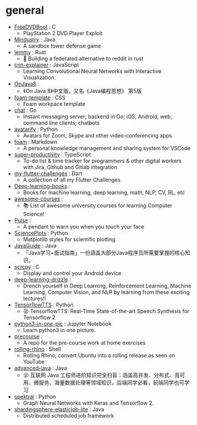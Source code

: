 # general
- [FreeDVDBoot](https://github.com/CTurt/FreeDVDBoot) : C
  - PlayStation 2 DVD Player Exploit
- [Mindustry](https://github.com/Anuken/Mindustry) : Java
  - A sandbox tower defense game
- [lemmy](https://github.com/LemmyNet/lemmy) : Rust
  - 🐀 Building a federated alternative to reddit in rust
- [cnn-explainer](https://github.com/poloclub/cnn-explainer) : JavaScript
  - Learning Convolutional Neural Networks with Interactive Visualization.
- [OnJava8](https://github.com/LingCoder/OnJava8) : 
  - 《On Java 8》中文版，又名《Java编程思想》 第5版
- [foam-template](https://github.com/foambubble/foam-template) : CSS
  - Foam workpace template
- [chat](https://github.com/tinode/chat) : Go
  - Instant messaging server; backend in Go; iOS, Android, web, command line clients; chatbots
- [avatarify](https://github.com/alievk/avatarify) : Python
  - Avatars for Zoom, Skype and other video-conferencing apps.
- [foam](https://github.com/foambubble/foam) : Markdown
  - A personal knowledge management and sharing system for VSCode
- [super-productivity](https://github.com/johannesjo/super-productivity) : TypeScript
  - To-do list & time tracker for programmers & other digital workers with Jira, Github and Gitlab integration
- [my-flutter-challenges](https://github.com/e200/my-flutter-challenges) : Dart
  - A collection of all my Flutter Challenges
- [Deep-learning-books](https://github.com/loveunk/Deep-learning-books) : 
  - Books for machine learning, deep learning, math, NLP, CV, RL, etc
- [awesome-courses](https://github.com/prakhar1989/awesome-courses) : 
  - 📚 List of awesome university courses for learning Computer Science!
- [Pulse](https://github.com/nasa-jpl/Pulse) : 
  - A pendant to warn you when you touch your face
- [SciencePlots](https://github.com/garrettj403/SciencePlots) : Python
  - Matplotlib styles for scientific plotting
- [JavaGuide](https://github.com/Snailclimb/JavaGuide) : Java
  - 「Java学习+面试指南」一份涵盖大部分Java程序员所需要掌握的核心知识。
- [scrcpy](https://github.com/Genymobile/scrcpy) : C
  - Display and control your Android device
- [deep-learning-drizzle](https://github.com/kmario23/deep-learning-drizzle) : 
  - Drench yourself in Deep Learning, Reinforcement Learning, Machine Learning, Computer Vision, and NLP by learning from these exciting lectures!!
- [TensorflowTTS](https://github.com/TensorSpeech/TensorflowTTS) : Python
  - 😝 TensorflowTTS: Real-Time State-of-the-art Speech Synthesis for Tensorflow 2
- [python3-in-one-pic](https://github.com/coodict/python3-in-one-pic) : Jupyter Notebook
  - Learn python3 in one picture.
- [precourse](https://github.com/NeuromatchAcademy/precourse) : 
  - A repo for the pre-course work at home exercises
- [rolling-rhino](https://github.com/wimpysworld/rolling-rhino) : Shell
  - Rolling Rhino; convert Ubuntu into a rolling release as seen on YouTube
- [advanced-java](https://github.com/doocs/advanced-java) : Java
  - 😮 互联网 Java 工程师进阶知识完全扫盲：涵盖高并发、分布式、高可用、微服务、海量数据处理等领域知识，后端同学必看，前端同学也可学习
- [spektral](https://github.com/danielegrattarola/spektral) : Python
  - Graph Neural Networks with Keras and Tensorflow 2.
- [shardingsphere-elasticjob-lite](https://github.com/apache/shardingsphere-elasticjob-lite) : Java
  - Distributed scheduled job framework
